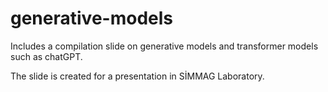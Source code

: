 # generative-models
Includes a compilation slide on generative models and transformer models such as chatGPT. 

The slide is created for a presentation in SİMMAG Laboratory.

